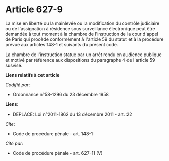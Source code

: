 # Article 627-9

La mise en liberté ou la mainlevée ou la modification du contrôle judiciaire ou de l'assignation à résidence sous
surveillance électronique peut être demandée à tout moment à la chambre de l'instruction de la cour d'appel de Paris qui
procède conformément à l'article 59 du statut et à la procédure prévue aux articles 148-1 et suivants du présent code. 

La chambre de l'instruction statue par un arrêt rendu en audience publique et motivé par référence aux dispositions du
paragraphe 4 de l'article 59 susvisé.

**Liens relatifs à cet article**

_Codifié par_:

  - Ordonnance n°58-1296 du 23 décembre 1958

**Liens**:

  - DEPLACE: Loi n°2011-1862 du 13 décembre 2011 - art. 22

_Cite_:

  - Code de procédure pénale - art. 148-1

_Cité par_:

  - Code de procédure pénale - art. 627-11 (V)
